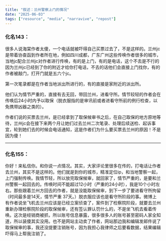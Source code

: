```yaml
---
title: "叙述：兰州警察上门的情况" 
date: "2025-06-03"
tags: ["resource", "media", "narravive", "repost"] 
---
```


### 化名143：

很多人说海棠作者太傻，一个电话就被吓得自己买票过去了，不是这样的。兰州jc是带着协查函到作者所在地，例如四川成都，广东广州这些传唤作者很多的城市，当地jc配合兰州jc对作者进行传唤，有的是上门，有的是电话，这个不去是不行的因为兰州jc已经到了你的附近才给你打电话，不去的话他们会直接上门找你，有的作者被敲门，打开门就是五六个jc。

第一次笔录都是在作者当地派出所进行的，有的直接是家附近的派出所。

他们认为情节严重的，直接有去无回，带回兰州，进看守所。情节较轻的作者会在传唤后24小时内予以取保（脱衣服指的是审讯前或者进看守所前的例行检查，以免携带凶器之类的）。

作者们说的买票去兰州，是已经拿到了取保候审书之后，在自己取保的地方原地等待，兰州jc会在接下来两个月让她们过去兰州二次笔录、处理后续送检、起诉事宜，轮到她们去的时候会电话通知，这是作者们为什么要买票去兰州的原因！不是因为傻！

---

### 化名155：

你好！来私信你。和你说一点情况。其实，大家评论里很多在传的，打电话让作者去兰州，其实不是这样的。他们就是到你的城市，精准定位ip，和当地警察一起，上门强制传唤。我情节轻，所以放完取保候审，就回家了，情节严重的，是要和兰州警察一起回去的。传唤时间不能超过12小时（严重的24小时），我是10个小时左右。那些跟着兰州方回去的作者，就是没能取保候审，到下一步了要进看守所拘留（时间最多是14天，情节严重 37天。）脱衣服应该也是看守所阶段的事。微博上有作者说坐飞机去兰州应该是已经立案侦查了，案件到了检察院阶段，就要去兰州重新办理检察院阶段的取保候审，还有签认罪认罚什么的，不是坐飞机去看着传唤。这次是经销商被抓，所以账号信息暴露，很多很多人的账号甚至密码人家全知道，所以装傻其实没用。也不是网站主动卖了作者，网站那边我和编辑发邮件说了取保候审的事，我还没提要注销账号，因为我担心我律师之后要看数据，结果编辑吓得马上帮我注销了。
